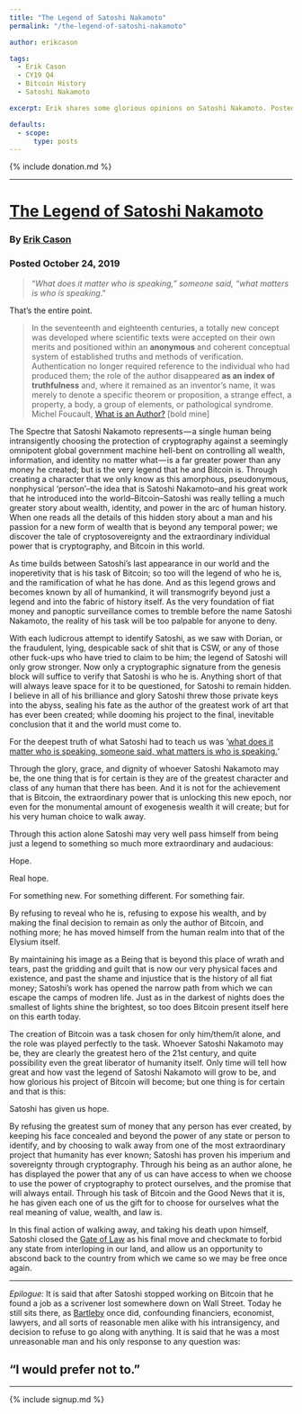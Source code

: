 ```yaml
---
title: "The Legend of Satoshi Nakamoto"
permalink: "/the-legend-of-satoshi-nakamoto" 

author: erikcason

tags:
  - Erik Cason
  - CY19 Q4
  - Bitcoin History
  - Satoshi Nakamoto

excerpt: Erik shares some glorious opinions on Satoshi Nakamoto. Posted October 24, 2019.

defaults:
  - scope:
      type: posts
---
```


{% include donation.md %}

***

# [The Legend of Satoshi Nakamoto](http://cryptosovereignty.org/legend-satoshi-nakamoto/)
### By [Erik Cason](https://twitter.com/Erikcason)
### Posted October 24, 2019

> “_What does it matter who is speaking,” someone said, “what matters is who is speaking_.”

That’s the entire point.

> In the seventeenth and eighteenth centuries, a totally new concept was developed where scientific texts were accepted on their own merits and positioned within an **anonymous** and coherent conceptual system of established truths and methods of verification. Authentication no longer required reference to the individual who had produced them; the role of the author disappeared **as an index of truthfulness** and, where it remained as an inventor’s name, it was merely to denote a specific theorem or proposition, a strange effect, a property, a body, a group of elements, or pathological syndrome. Michel Foucault, [What is an Author?](https://www.open.edu/openlearn/ocw/pluginfile.php/624849/mod_resource/content/1/a840_1_michel_foucault.pdf) \[bold mine\]

The Spectre that Satoshi Nakamoto represents — a single human being intransigently choosing the protection of cryptography against a seemingly omnipotent global government machine hell-bent on controlling all wealth, information, and identity no matter what — is a far greater power than any money he created; but is the very legend that he and Bitcoin is. Through creating a character that we only know as this amorphous, pseudonymous, nonphysical ‘person’–the idea that is Satoshi Nakamoto–and his great work that he introduced into the world–Bitcoin–Satoshi was really telling a much greater story about wealth, identity, and power in the arc of human history. When one reads all the details of this hidden story about a man and his passion for a new form of wealth that is beyond any temporal power; we discover the tale of cryptosovereignty and the extraordinary individual power that is cryptography, and Bitcoin in this world. 

As time builds between Satoshi’s last appearance in our world and the inoperetivity that is his task of Bitcoin; so too will the legend of who he is, and the ramification of what he has done. And as this legend grows and becomes known by all of humankind, it will transmogrify beyond just a legend and into the fabric of history itself. As the very foundation of fiat money and panoptic surveillance comes to tremble before the name Satoshi Nakamoto, the reality of his task will be too palpable for anyone to deny. 

With each ludicrous attempt to identify Satoshi, as we saw with Dorian, or the fraudulent, lying, despicable sack of shit that is CSW, or any of those other fuck-ups who have tried to claim to be him; the legend of Satoshi will only grow stronger. Now only a cryptographic signature from the genesis block will suffice to verify that Satoshi is who he is. Anything short of that will always leave space for it to be questioned, for Satoshi to remain hidden. I believe in all of his brilliance and glory Satoshi threw those private keys into the abyss, sealing his fate as the author of the greatest work of art that has ever been created; while dooming his project to the final, inevitable conclusion that it and the world must come to. 

For the deepest truth of what Satoshi had to teach us was ‘[what does it matter who is speaking, someone said, what matters is who is speaking.](https://www.open.edu/openlearn/ocw/pluginfile.php/624849/mod_resource/content/1/a840_1_michel_foucault.pdf)‘ 

Through the glory, grace, and dignity of whoever Satoshi Nakamoto may be, the one thing that is for certain is they are of the greatest character and class of any human that there has been. And it is not for the achievement that is Bitcoin, the extraordinary power that is unlocking this new epoch, nor even for the monumental amount of exogenesis wealth it will create; but for his very human choice to walk away. 

Through this action alone Satoshi may very well pass himself from being just a legend to something so much more extraordinary and audacious: 

Hope. 

Real hope. 

For something new. For something different. For something fair. 

By refusing to reveal who he is, refusing to expose his wealth, and by making the final decision to remain as only the author of Bitcoin, and nothing more; he has moved himself from the human realm into that of the Elysium itself. 

By maintaining his image as a Being that is beyond this place of wrath and tears, past the gridding and guilt that is now our very physical faces and existence, and past the shame and injustice that is the history of all fiat money; Satoshi’s work has opened the narrow path from which we can escape the camps of modren life. Just as in the darkest of nights does the smallest of lights shine the brightest, so too does Bitcoin present itself here on this earth today. 

The creation of Bitcoin was a task chosen for only him/them/it alone, and the role was played perfectly to the task. Whoever Satoshi Nakamoto may be, they are clearly the greatest hero of the 21st century, and quite possibility even the great liberator of humanity itself. Only time will tell how great and how vast the legend of Satoshi Nakamoto will grow to be, and how glorious his project of Bitcoin will become; but one thing is for certain and that is this: 

Satoshi has given us hope. 

By refusing the greatest sum of money that any person has ever created, by keeping his face concealed and beyond the power of any state or person to identify, and by choosing to walk away from one of the most extraordinary project that humanity has ever known; Satoshi has proven his imperium and sovereignty through cryptography. Through his being as an author alone, he has displayed the power that any of us can have access to when we choose to use the power of cryptography to protect ourselves, and the promise that will always entail. Through his task of Bitcoin and the Good News that it is, he has given each one of us the gift for to choose for ourselves what the real meaning of value, wealth, and law is. 

In this final action of walking away, and taking his death upon himself, Satoshi closed the [Gate of Law](https://www.kafka-online.info/before-the-law.html) as his final move and checkmate to forbid any state from interloping in our land, and allow us an opportunity to abscond back to the country from which we came so we may be free once again.

* * *

_Epilogue:_ It is said that after Satoshi stopped working on Bitcoin that he found a job as a scrivener lost somewhere down on Wall Street. Today he still sits there, as [Bartleby](http://moglen.law.columbia.edu/LCS/bartleby.pdf) once did, confounding financiers, economist, lawyers, and all sorts of reasonable men alike with his intransigency, and decision to refuse to go along with anything. It is said that he was a most unreasonable man and his only response to any question was:

**“**I would prefer not to**.”**
--------------------------------




***

{% include signup.md %}